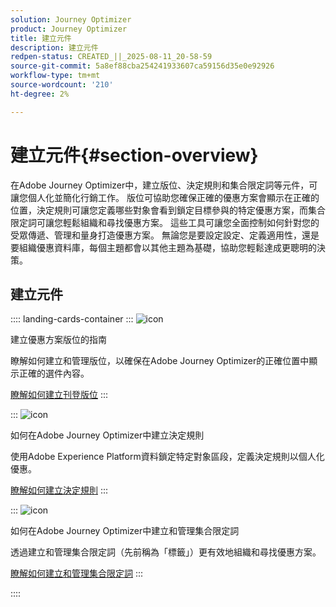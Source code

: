 ```yaml
---
solution: Journey Optimizer
product: Journey Optimizer
title: 建立元件
description: 建立元件
redpen-status: CREATED_||_2025-08-11_20-58-59
source-git-commit: 5a8ef88cba254241933607ca59156d35e0e92926
workflow-type: tm+mt
source-wordcount: '210'
ht-degree: 2%

---
```



# 建立元件{#section-overview}

在Adobe Journey Optimizer中，建立版位、決定規則和集合限定詞等元件，可讓您個人化並簡化行銷工作。 版位可協助您確保正確的優惠方案會顯示在正確的位置，決定規則可讓您定義哪些對象會看到鎖定目標參與的特定優惠方案，而集合限定詞可讓您輕鬆組織和尋找優惠方案。 這些工具可讓您全面控制如何針對您的受眾傳遞、管理和量身打造優惠方案。 無論您是要設定設定、定義適用性，還是要組織優惠資料庫，每個主題都會以其他主題為基礎，協助您輕鬆達成更聰明的決策。

## 建立元件

:::: landing-cards-container
:::
![icon](https://cdn.experienceleague.adobe.com/icons/list-check.svg?lang=zh-Hant)

建立優惠方案版位的指南

瞭解如何建立和管理版位，以確保在Adobe Journey Optimizer的正確位置中顯示正確的選件內容。

[瞭解如何建立刊登版位](../using/offers/offer-library/creating-placements.md)
:::

:::
![icon](https://cdn.experienceleague.adobe.com/icons/bullseye.svg?lang=zh-Hant)

如何在Adobe Journey Optimizer中建立決定規則

使用Adobe Experience Platform資料鎖定特定對象區段，定義決定規則以個人化優惠。

[瞭解如何建立決定規則](../using/offers/offer-library/creating-decision-rules.md)
:::

:::
![icon](https://cdn.experienceleague.adobe.com/icons/tags.svg?lang=zh-Hant)

如何在Adobe Journey Optimizer中建立和管理集合限定詞

透過建立和管理集合限定詞（先前稱為「標籤」）更有效地組織和尋找優惠方案。

[瞭解如何建立和管理集合限定詞](../using/offers/offer-library/creating-tags.md)
:::

::::
